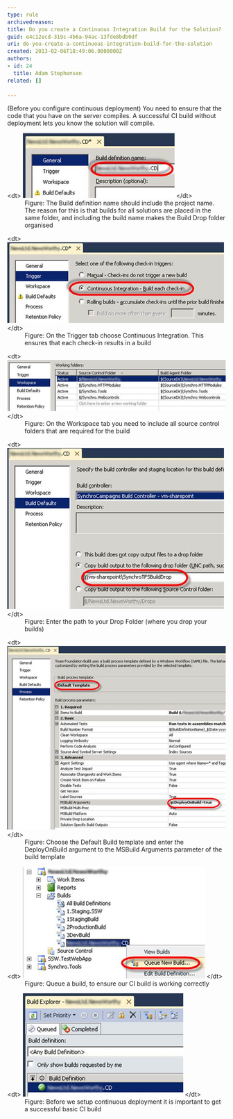 ```yaml
---
type: rule
archivedreason: 
title: Do you create a Continuous Integration Build for the Solution?
guid: e4c12ecd-319c-4b6a-94ac-13fde8bdb0df
uri: do-you-create-a-continuous-integration-build-for-the-solution
created: 2013-02-06T18:49:06.0000000Z
authors:
- id: 24
  title: Adam Stephensen
related: []

---
```


(Before you configure continuous deployment) You need to ensure that the code that you have on the server compiles. A successful CI build without deployment lets you know the solution will compile.

<!--endintro-->
<dl class="image">&lt;dt&gt;
      <img src="ci-build-1.jpg" alt="">
   &lt;/dt&gt;<dd>Figure: The Build definition name should include the project name. The reason for this is that builds for all solutions are placed in the same folder, and including the build name makes the Build Drop folder organised</dd></dl><dl class="image">&lt;dt&gt;
      <img src="ci-build-2.jpg" alt="">
   &lt;/dt&gt;<dd>Figure: On the Trigger tab choose Continuous Integration. This ensures that each check-in results in a build</dd></dl><dl class="image">&lt;dt&gt;
      <img src="ci-build-3.jpg" alt="">
   &lt;/dt&gt;<dd>Figure: On the Workspace tab you need to include all source control folders that are required for the build</dd></dl><dl class="image">&lt;dt&gt;
      <img src="ci-build-4.jpg" alt="">
   &lt;/dt&gt;<dd>Figure: Enter the path to your Drop Folder (where you drop your builds)</dd></dl><dl class="image">&lt;dt&gt;
      <img src="ci-build-5.jpg" alt="">
   &lt;/dt&gt;<dd>Figure: Choose the Default Build template and enter the DeployOnBuild argument to the MSBuild Arguments parameter of the build template</dd></dl><dl class="image">&lt;dt&gt;
      <img src="ci-build-6.jpg" alt="">
   &lt;/dt&gt;<dd>Figure: Queue a build, to ensure our CI build is working correctly</dd></dl><dl class="image">&lt;dt&gt;
      <img src="ci-build-7.jpg" alt="">
   &lt;/dt&gt;<dd>Figure: Before we setup continuous deployment it is important to get a successful basic CI build</dd></dl>
